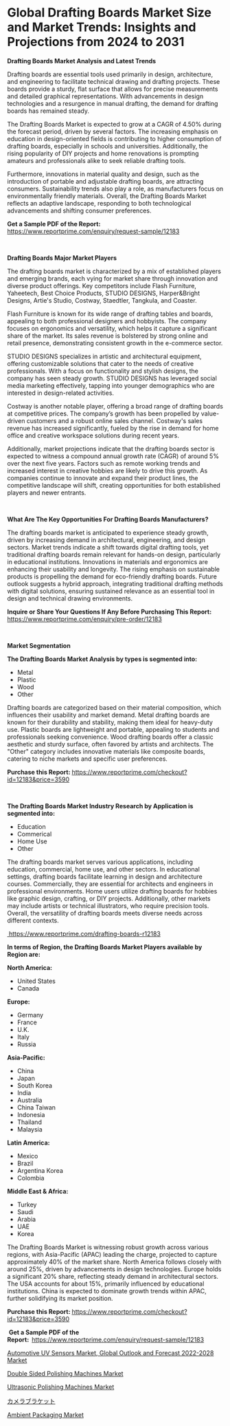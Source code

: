 <p><h1>Global Drafting Boards Market Size and Market Trends: Insights and Projections from 2024 to 2031</h1></p><p><strong>Drafting Boards Market Analysis and Latest Trends</strong></p>
<p><p>Drafting boards are essential tools used primarily in design, architecture, and engineering to facilitate technical drawing and drafting projects. These boards provide a sturdy, flat surface that allows for precise measurements and detailed graphical representations. With advancements in design technologies and a resurgence in manual drafting, the demand for drafting boards has remained steady.</p><p>The Drafting Boards Market is expected to grow at a CAGR of 4.50% during the forecast period, driven by several factors. The increasing emphasis on education in design-oriented fields is contributing to higher consumption of drafting boards, especially in schools and universities. Additionally, the rising popularity of DIY projects and home renovations is prompting amateurs and professionals alike to seek reliable drafting tools. </p><p>Furthermore, innovations in material quality and design, such as the introduction of portable and adjustable drafting boards, are attracting consumers. Sustainability trends also play a role, as manufacturers focus on environmentally friendly materials. Overall, the Drafting Boards Market reflects an adaptive landscape, responding to both technological advancements and shifting consumer preferences.</p></p>
<p><strong>Get a Sample PDF of the Report:&nbsp;</strong> <a href="https://www.reportprime.com/enquiry/request-sample/12183">https://www.reportprime.com/enquiry/request-sample/12183</a></p>
<p>&nbsp;</p>
<p><strong>Drafting Boards Major Market Players</strong></p>
<p><p>The drafting boards market is characterized by a mix of established players and emerging brands, each vying for market share through innovation and diverse product offerings. Key competitors include Flash Furniture, Yaheetech, Best Choice Products, STUDIO DESIGNS, Harper&Bright Designs, Artie's Studio, Costway, Staedtler, Tangkula, and Coaster.</p><p>Flash Furniture is known for its wide range of drafting tables and boards, appealing to both professional designers and hobbyists. The company focuses on ergonomics and versatility, which helps it capture a significant share of the market. Its sales revenue is bolstered by strong online and retail presence, demonstrating consistent growth in the e-commerce sector.</p><p>STUDIO DESIGNS specializes in artistic and architectural equipment, offering customizable solutions that cater to the needs of creative professionals. With a focus on functionality and stylish designs, the company has seen steady growth. STUDIO DESIGNS has leveraged social media marketing effectively, tapping into younger demographics who are interested in design-related activities.</p><p>Costway is another notable player, offering a broad range of drafting boards at competitive prices. The company’s growth has been propelled by value-driven customers and a robust online sales channel. Costway's sales revenue has increased significantly, fueled by the rise in demand for home office and creative workspace solutions during recent years.</p><p>Additionally, market projections indicate that the drafting boards sector is expected to witness a compound annual growth rate (CAGR) of around 5% over the next five years. Factors such as remote working trends and increased interest in creative hobbies are likely to drive this growth. As companies continue to innovate and expand their product lines, the competitive landscape will shift, creating opportunities for both established players and newer entrants.</p></p>
<p>&nbsp;</p>
<p><strong>What Are The Key Opportunities For Drafting Boards Manufacturers?</strong></p>
<p><p>The drafting boards market is anticipated to experience steady growth, driven by increasing demand in architectural, engineering, and design sectors. Market trends indicate a shift towards digital drafting tools, yet traditional drafting boards remain relevant for hands-on design, particularly in educational institutions. Innovations in materials and ergonomics are enhancing their usability and longevity. The rising emphasis on sustainable products is propelling the demand for eco-friendly drafting boards. Future outlook suggests a hybrid approach, integrating traditional drafting methods with digital solutions, ensuring sustained relevance as an essential tool in design and technical drawing environments.</p></p>
<p><strong>Inquire or Share Your Questions If Any Before Purchasing This Report:</strong> <a href="https://www.reportprime.com/enquiry/pre-order/12183">https://www.reportprime.com/enquiry/pre-order/12183</a></p>
<p>&nbsp;</p>
<p><strong>Market Segmentation</strong></p>
<p><strong>The Drafting Boards Market Analysis by types is segmented into:</strong></p>
<p><ul><li>Metal</li><li>Plastic</li><li>Wood</li><li>Other</li></ul></p>
<p><p>Drafting boards are categorized based on their material composition, which influences their usability and market demand. Metal drafting boards are known for their durability and stability, making them ideal for heavy-duty use. Plastic boards are lightweight and portable, appealing to students and professionals seeking convenience. Wood drafting boards offer a classic aesthetic and sturdy surface, often favored by artists and architects. The "Other" category includes innovative materials like composite boards, catering to niche markets and specific user preferences.</p></p>
<p><strong>Purchase this Report:&nbsp;</strong><a href="https://www.reportprime.com/checkout?id=12183&price=3590">https://www.reportprime.com/checkout?id=12183&price=3590</a></p>
<p>&nbsp;</p>
<p><strong>The Drafting Boards Market Industry Research by Application is segmented into:</strong></p>
<p><ul><li>Education</li><li>Commerical</li><li>Home Use</li><li>Other</li></ul></p>
<p><p>The drafting boards market serves various applications, including education, commercial, home use, and other sectors. In educational settings, drafting boards facilitate learning in design and architecture courses. Commercially, they are essential for architects and engineers in professional environments. Home users utilize drafting boards for hobbies like graphic design, crafting, or DIY projects. Additionally, other markets may include artists or technical illustrators, who require precision tools. Overall, the versatility of drafting boards meets diverse needs across different contexts.</p></p>
<p><a href="https://www.reportprime.com/drafting-boards-r12183">&nbsp;https://www.reportprime.com/drafting-boards-r12183</a></p>
<p><strong>In terms of Region, the Drafting Boards Market Players available by Region are:</strong></p>
<p>
    <p> <strong> North America: </strong>
        <ul>
            <li>United States</li>
            <li>Canada</li>
        </ul>
        </p> 
    <p> <strong> Europe: </strong>
        <ul>
            <li>Germany</li>
            <li>France</li>
            <li>U.K.</li>
            <li>Italy</li>
            <li>Russia</li>
        </ul>
        </p> 
    <p> <strong> Asia-Pacific: </strong>
        <ul>
            <li>China</li>
            <li>Japan</li>
            <li>South Korea</li>
            <li>India</li>
            <li>Australia</li>
            <li>China Taiwan</li>
            <li>Indonesia</li>
            <li>Thailand</li>
            <li>Malaysia</li>
        </ul>
        </p> 
    <p> <strong> Latin America: </strong>
        <ul>
            <li>Mexico</li>
            <li>Brazil</li>
            <li>Argentina Korea</li>
            <li>Colombia</li>
        </ul>
        </p> 
    <p> <strong> Middle East & Africa: </strong>
        <ul>
            <li>Turkey</li>
            <li>Saudi</li>
            <li>Arabia</li>
            <li>UAE</li>
            <li>Korea</li>
        </ul>
    </p>
    </p>
<p><p>The Drafting Boards Market is witnessing robust growth across various regions, with Asia-Pacific (APAC) leading the charge, projected to capture approximately 40% of the market share. North America follows closely with around 25%, driven by advancements in design technologies. Europe holds a significant 20% share, reflecting steady demand in architectural sectors. The USA accounts for about 15%, primarily influenced by educational institutions. China is expected to dominate growth trends within APAC, further solidifying its market position.</p></p>
<p><strong>Purchase this Report: </strong><a href="https://www.reportprime.com/checkout?id=12183&price=3590">https://www.reportprime.com/checkout?id=12183&price=3590</a></p>
<p>&nbsp;<strong>Get a Sample PDF of the Report:&nbsp;&nbsp;</strong><a href="https://www.reportprime.com/enquiry/request-sample/12183">https://www.reportprime.com/enquiry/request-sample/12183</a></p>
<p><strong></strong></p>
<p><p><a href="https://www.linkedin.com/pulse/strategic-roadmap-global-automotive-uv-sensors-market-outlook-1tyyf?trackingId=rht0%2BylsRAG29J3ramL%2Bsw%3D%3D">Automotive UV Sensors Market, Global Outlook and Forecast 2022-2028 Market</a></p><p><a href="https://issuu.com/reportprime-2/docs/double-sided-polishing-machines-mar_636fb35cae6a9a">Double Sided Polishing Machines Market</a></p><p><a href="https://issuu.com/reportprime-2/docs/ultrasonic-polishing-machines-marke_7317d3228576b1">Ultrasonic Polishing Machines Market</a></p><p><a href="https://medium.com/@royfoote921/%E3%82%B0%E3%83%AD%E3%83%BC%E3%83%90%E3%83%AB%E3%82%AB%E3%83%A1%E3%83%A9%E3%83%96%E3%83%A9%E3%82%B1%E3%83%83%E3%83%88%E5%B8%82%E5%A0%B4%E3%81%AE%E5%B8%82%E5%A0%B4%E5%8B%95%E5%90%91-%E4%BA%88%E6%B8%AC%E3%81%A8%E5%88%86%E6%9E%90-2024%E5%B9%B4-2031%E5%B9%B4-980788233f64">カメラブラケット</a></p><p><a href="https://medium.com/@amandawbrown02/ambient-packaging-market-size-share-analysis-growth-trends-forecasts-2024-2031-60a7f22ed461">Ambient Packaging Market</a></p></p>